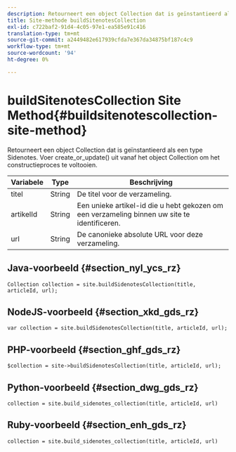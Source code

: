 ```yaml
---
description: Retourneert een object Collection dat is geïnstantieerd als een type Sidenotes. Voer create_or_update() uit vanaf het object Collection om het constructieproces te voltooien.
title: Site-methode buildSitenotesCollection
exl-id: c722baf2-91d4-4c05-97e1-ea585e91c416
translation-type: tm+mt
source-git-commit: a2449482e617939cfda7e367da34875bf187c4c9
workflow-type: tm+mt
source-wordcount: '94'
ht-degree: 0%

---
```


# buildSitenotesCollection Site Method{#buildsitenotescollection-site-method}

Retourneert een object Collection dat is geïnstantieerd als een type Sidenotes. Voer create_or_update() uit vanaf het object Collection om het constructieproces te voltooien.

| Variabele | Type | Beschrijving |
|--- |--- |--- |
| titel | String | De titel voor de verzameling. |
| artikelId | String | Een unieke artikel-id die u hebt gekozen om een verzameling binnen uw site te identificeren. |
| url | String | De canonieke absolute URL voor deze verzameling. |

## Java-voorbeeld {#section_nyl_ycs_rz}

```
Collection collection = site.buildSidenotesCollection(title, articleId, url); 
```

## NodeJS-voorbeeld {#section_xkd_gds_rz}

```
var collection = site.buildSidenotesCollection(title, articleId, url); 
```

## PHP-voorbeeld {#section_ghf_gds_rz}

```
$collection = site->buildSidenotesCollection(title, articleId, url); 
```

## Python-voorbeeld {#section_dwg_gds_rz}

```
collection = site.build_sidenotes_collection(title, articleId, url) 
```

## Ruby-voorbeeld {#section_enh_gds_rz}

```
collection = site.build_sidenotes_collection(title, articleId, url) 
```
